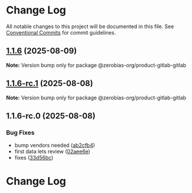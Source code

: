 # Change Log

All notable changes to this project will be documented in this file.
See [Conventional Commits](https://conventionalcommits.org) for commit guidelines.

## [1.1.6](https://github.com/zerobias-org/product/compare/@zerobias-org/product-gitlab-gitlab@1.1.6-rc.1...@zerobias-org/product-gitlab-gitlab@1.1.6) (2025-08-09)

**Note:** Version bump only for package @zerobias-org/product-gitlab-gitlab





## [1.1.6-rc.1](https://github.com/zerobias-org/product/compare/@zerobias-org/product-gitlab-gitlab@1.1.6-rc.0...@zerobias-org/product-gitlab-gitlab@1.1.6-rc.1) (2025-08-08)

**Note:** Version bump only for package @zerobias-org/product-gitlab-gitlab





## 1.1.6-rc.0 (2025-08-08)


### Bug Fixes

* bump vendors needed ([ab2cfb4](https://github.com/zerobias-org/product/commit/ab2cfb4a9cf2e3008e08b068f98011fec096c932))
* first data lets review ([02aee6e](https://github.com/zerobias-org/product/commit/02aee6e8c4f11675de7c63a00f4c8254a67a4dd7))
* fixes ([33d56bc](https://github.com/zerobias-org/product/commit/33d56bcaedf3fa5e3939a33c0fb57eda53539d05))





# Change Log
